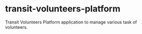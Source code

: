 # transit-volunteers-platform
Transit Volunteers Platform application to manage various task of volunteers.
